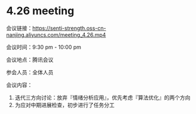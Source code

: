 # 4.26 meeting

会议链接：https://senti-strength.oss-cn-nanjing.aliyuncs.com/meeting_4.26.mp4

会议时间：9:30 pm - 10:00 pm

会议地点：腾讯会议

参会人员：全体人员

会议内容：

1. 迭代三方向讨论：放弃『情绪分析应用』，优先考虑『算法优化』的两个方向
2. 为应对中期进展检查，初步进行了任务分工